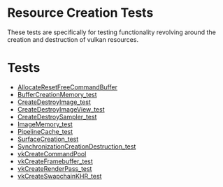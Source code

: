 # Resource Creation Tests

These tests are specifically for testing functionality revolving around
the creation and destruction of vulkan resources.

# Tests
- [AllocateResetFreeCommandBuffer](AllocateResetFreeCommandBuffer/README.md)
- [BufferCreationMemory_test](BufferCreationMemory_test/README.md)
- [CreateDestroyImage_test](CreateDestroyImage_test/README.md)
- [CreateDestroyImageView_test](CreateDestroyImageView_test/README.md)
- [CreateDestroySampler_test](CreateDestroySampler_test/README.md)
- [ImageMemory_test](ImageMemory_test/README.md)
- [PipelineCache_test](PipelineCache_test/README.md)
- [SurfaceCreation_test](SurfaceCreation_test/README.md)
- [SynchronizationCreationDestruction_test](SynchronizationCreationDestruction_test/README.md)
- [vkCreateCommandPool](vkCreateCommandPool/README.md)
- [vkCreateFramebuffer_test](vkCreateFramebuffer_test/README.md)
- [vkCreateRenderPass_test](vkCreateRenderPass_test/README.md)
- [vkCreateSwapchainKHR_test](vkCreateSwapchainKHR_test/README.md)